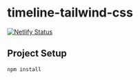 # timeline-tailwind-css
[![Netlify Status](https://api.netlify.com/api/v1/badges/c908ef03-678c-4102-8e2a-dcb0cca798d0/deploy-status)](https://app.netlify.com/sites/stoic-kilby-55c5bf/deploys)

## Project Setup
```
npm install
```
